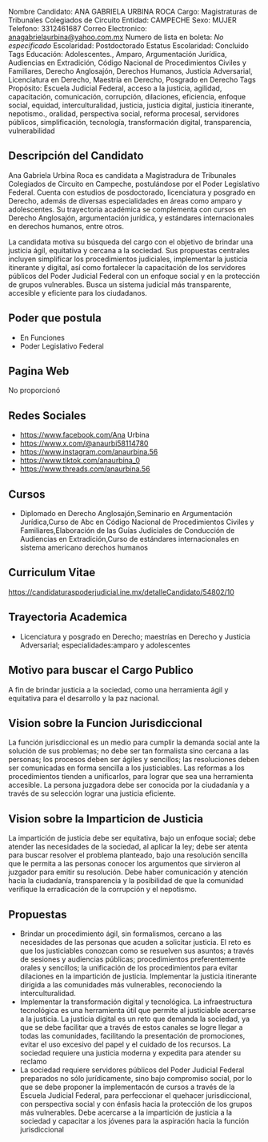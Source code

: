 Nombre Candidato: ANA GABRIELA URBINA ROCA
Cargo: Magistraturas de Tribunales Colegiados de Circuito
Entidad: CAMPECHE
Sexo: MUJER
Telefono: 3312461687
Correo Electronico: anagabrielaurbina@yahoo.com.mx
Numero de lista en boleta: *No especificado*
Escolaridad: Postdoctorado
Estatus Escolaridad: Concluido
Tags Educación: Adolescentes., Amparo, Argumentación Jurídica, Audiencias en Extradición, Código Nacional de Procedimientos Civiles y Familiares, Derecho Anglosajón, Derechos Humanos, Justicia Adversarial, Licenciatura en Derecho, Maestría en Derecho, Posgrado en Derecho
Tags Propósito: Escuela Judicial Federal, acceso a la justicia, agilidad, capacitación, comunicación, corrupción, dilaciones, eficiencia, enfoque social, equidad, interculturalidad, justicia, justicia digital, justicia itinerante, nepotismo., oralidad, perspectiva social, reforma procesal, servidores públicos, simplificación, tecnología, transformación digital, transparencia, vulnerabilidad


## Descripción del Candidato 

Ana Gabriela Urbina Roca es candidata a Magistradura de Tribunales Colegiados de Circuito en Campeche, postulándose por el Poder Legislativo Federal. Cuenta con estudios de posdoctorado, licenciatura y posgrado en Derecho, además de diversas especialidades en áreas como amparo y adolescentes. Su trayectoria académica se complementa con cursos en Derecho Anglosajón, argumentación jurídica, y estándares internacionales en derechos humanos, entre otros.

La candidata motiva su búsqueda del cargo con el objetivo de brindar una justicia ágil, equitativa y cercana a la sociedad. Sus propuestas centrales incluyen simplificar los procedimientos judiciales, implementar la justicia itinerante y digital, así como fortalecer la capacitación de los servidores públicos del Poder Judicial Federal con un enfoque social y en la protección de grupos vulnerables. Busca un sistema judicial más transparente, accesible y eficiente para los ciudadanos.


## Poder que postula

- En Funciones
- Poder Legislativo Federal


## Pagina Web

No proporcionó


## Redes Sociales

- https://www.facebook.com/Ana Urbina
- https://www.x.com/@anaurbi58114780
- https://www.instagram.com/anaurbina.56
- https://www.tiktok.com/anaurbina_0
- https://www.threads.com/anaurbina.56


## Cursos

- Diplomado en Derecho Anglosajón,Seminario en Argumentación Jurídica,Curso de Abc en Código Nacional de Procedimientos Civiles y Familiares,Elaboración de las Guías Judiciales de Conducción de Audiencias en Extradición,Curso de estándares internacionales en sistema americano derechos humanos


## Curriculum Vitae

https://candidaturaspoderjudicial.ine.mx/detalleCandidato/54802/10


## Trayectoria Academica

- Licenciatura y posgrado en Derecho; maestrías en Derecho y Justicia Adversarial; especialidades:amparo y adolescentes


## Motivo para buscar el Cargo Publico

A fin de brindar justicia a la sociedad, como una herramienta ágil y equitativa para el desarrollo y la paz nacional.


## Vision sobre la Funcion Jurisdiccional

La función jurisdiccional es un medio para cumplir la demanda social ante la solución de sus problemas; no debe ser tan formalista sino cercana a las personas; los procesos deben ser ágiles y sencillos; las resoluciones deben ser comunicadas en forma sencilla a los justiciables. Las reformas a los procedimientos tienden a unificarlos, para lograr que sea una herramienta accesible. La persona juzgadora debe ser conocida por la ciudadanía y a través de su selección lograr una justicia eficiente.


## Vision sobre la Imparticion de Justicia

La impartición de justicia debe ser equitativa, bajo un enfoque social; debe atender las necesidades de la sociedad, al aplicar la ley; debe ser atenta para buscar resolver el problema planteado, bajo una resolución sencilla que le permita a las personas conocer los argumentos que sirvieron al juzgador para emitir su resolución. Debe haber comunicación y atención hacia la ciudadanía, transparencia y la posibilidad de que la comunidad verifique la erradicación de la corrupción y el nepotismo.


## Propuestas

- Brindar un procedimiento ágil, sin formalismos, cercano a las necesidades de las personas que acuden a solicitar justicia. El reto es que los justiciables conozcan como se resuelven sus asuntos; a través de sesiones y audiencias públicas; procedimientos preferentemente orales y sencillos; la unificación de los procedimientos para evitar dilaciones en la impartición de justicia. Implementar la justicia itinerante dirigida a las comunidades más vulnerables, reconociendo la interculturalidad.
- Implementar la transformación digital y tecnológica. La infraestructura tecnológica es una herramienta útil que permite al justiciable acercarse a la justicia. La justicia digital es un reto que demanda la sociedad, ya que se debe facilitar que a través de estos canales se logre llegar a todas las comunidades, facilitando la presentación de promociones, evitar el uso excesivo del papel y el cuidado de los recursos. La sociedad requiere una justicia moderna y expedita para atender su reclamo
- La sociedad requiere servidores públicos del Poder Judicial Federal preparados no sólo jurídicamente, sino bajo compromiso social, por lo que se debe proponer la implementacón de cursos a través de la Escuela Judicial Federal, para perfeccionar el quehacer jurisdiccional, con perspectiva social y con énfasis hacia la protección de los grupos más vulnerables. Debe acercarse a la impartición de justicia a la sociedad y capacitar a los jóvenes para la aspiración hacia la función jurisdiccional

